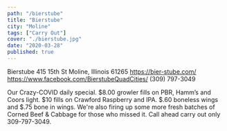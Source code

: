 ```yaml
---
path: "/bierstube"
title: "Bierstube"
city: "Moline"
tags: ["Carry Out"]
cover: "./bierstube.jpg"
date: "2020-03-28"
published: true
---
```


Bierstube
415 15th St
Moline, Illinois 61265
https://bier-stube.com/
https://www.facebook.com/BierstubeQuadCities/
(309) 797-3049

Our Crazy-COVID daily special. $8.00 growler fills on PBR, Hamm’s and Coors light. $10 fills on Crawford Raspberry and IPA. $.60 boneless wings and $.75 bone in wings. We're also firing up some more fresh batches of Corned Beef & Cabbage for those who missed it. Call ahead carry out only 309-797-3049.
